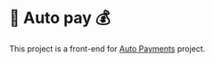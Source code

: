 # 🤖 Auto pay 💰

This project is a front-end for [Auto Payments](https://github.com/olivmath/auto-pay/) project.